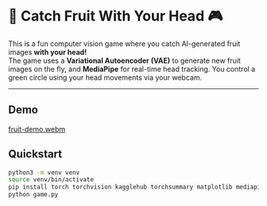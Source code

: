 # 🍎 Catch Fruit With Your Head  🎮

This is a fun computer vision game where you catch AI-generated fruit images **with your head!**  
The game uses a **Variational Autoencoder (VAE)** to generate new fruit images on the fly, and **MediaPipe** for real-time head tracking. You control a green circle using your head movements via your webcam.

---
## Demo
[fruit-demo.webm](https://github.com/user-attachments/assets/d23cb3bb-6785-460e-a56f-4a13b584b84f)


## Quickstart

```bash
python3 -m venv venv
source venv/bin/activate
pip install torch torchvision kagglehub torchsummary matplotlib mediapipe pygame
python game.py
```
